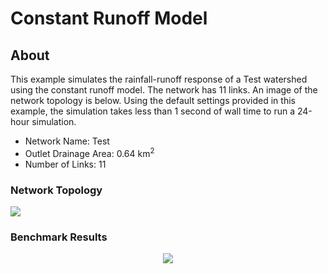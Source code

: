 # Constant Runoff Model

## About

This example simulates the rainfall-runoff response of a Test watershed using the constant runoff model. 
The network has 11 links.
An image of the network topology is below.
Using the default settings provided in this example, the simulation takes less than 1 second of wall time to run a 24-hour simulation.

- Network Name: Test
- Outlet Drainage Area: 0.64 km<sup>2</sup>
- Number of Links: 11

### Network Topology
![](https://github.com/uihilab/HLMWebFramework/raw/master/images/test-topo.jpg)

### Benchmark Results

<p align="center">
    <img src = https://github.com/uihilab/HLMWebFramework/blob/master/images/Test-190-Benchmark.svg>
</p>